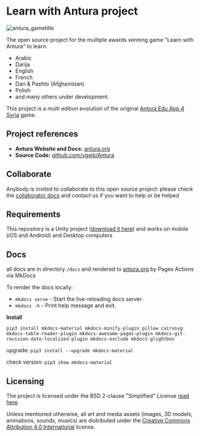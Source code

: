 # Learn with Antura project

![antura_gametitle](docs/assets/img/antura_gametitle.jpg)

The open source project for the multiple awards winning game "Learn with Antura" to learn:

- Arabic
- Darija
- English
- French
- Dari & Pashto (Afghanistan)
- Polish
- and many others under development.

This project is a multi edition evolution of the original [Antura Edu App 4 Syria](https://github.com/vgwb/Antura_arabic) game.

## Project references

- **Antura Website and Docs:** [antura.org](http://antura.org)
- **Source Code:** [github.com/vgwb/Antura](https://github.com/vgwb/Antura)

## Collaborate

Anybody is invited to collaborate to this open source project:
please check the [collaborator docs](https://antura.org/HowTo/Collaborator.html) and contact us if you want to help or be helped

## Requirements

This repository is a Unity project ([download it here](https://unity.com/download)) and works on mobile (iOS and Android) and Desktop computers

## Docs
all docs are in directory `/docs` and rendered to [antura.org](http://antura.org) by Pages Actions via MkDocs

To render the docs locally:

- `mkdocs serve` - Start the live-reloading docs server.
- `mkdocs -h` - Print help message and exit.

**Install**

`pip3 install mkdocs-material mkdocs-minify-plugin pillow cairosvg mkdocs-table-reader-plugin mkdocs-awesome-pages-plugin mkdocs-git-revision-date-localized-plugin mkdocs-exclude mkdocs-glightbox`

upgrade: `pip3 install --upgrade mkdocs-material`  

check version: `pip3 show mkdocs-material`  

## Licensing

The project is licensed under the BSD 2-clause "Simplified" License [read here](LICENSE.md).

Unless mentioned otherwise, all art and media assets (images, 3D models, animations, sounds, musics) are distributed under the [Creative Commons Attribution 4.0 International](http://creativecommons.org/licenses/by/4.0/) license.
